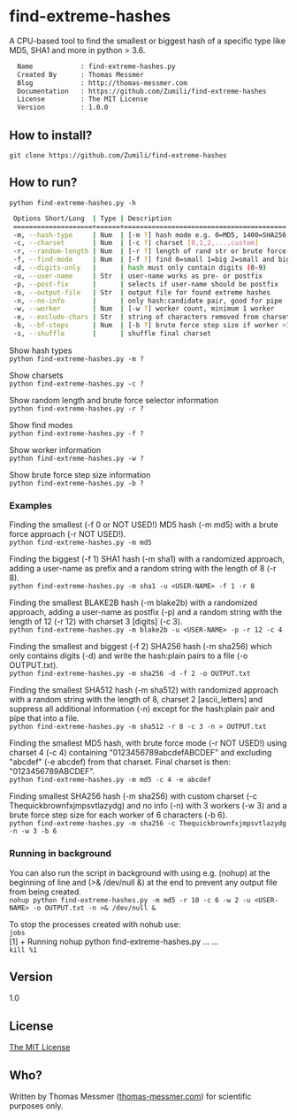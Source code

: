 # find-extreme-hashes
A CPU-based tool to find the smallest or biggest hash of a specific type like MD5, SHA1 and more in python > 3.6.
```bash
  Name            : find-extreme-hashes.py
  Created By      : Thomas Messmer
  Blog            : http://thomas-messmer.com
  Documentation   : https://github.com/Zumili/find-extreme-hashes
  License         : The MIT License
  Version         : 1.0.0
```

## How to install?

`git clone https://github.com/Zumili/find-extreme-hashes`

## How to run?

`python find-extreme-hashes.py -h`

```bash
 Options Short/Long  | Type | Description
 ====================+======+=========================================  
 -m, --hash-type     | Num  | [-m ?] hash mode e.g. 0=MD5, 1400=SHA256  
 -c, --charset       | Num  | [-c ?] charset [0,1,2,...,custom]  
 -r, --random-length | Num  | [-r ?] length of rand str or brute force  
 -f, --find-mode     | Num  | [-f ?] find 0=small 1=big 2=small and big  
 -d, --digits-only   |      | hash must only contain digits (0-9)  
 -u, --user-name     | Str  | user-name works as pre- or postfix  
 -p, --post-fix      |      | selects if user-name should be postfix  
 -o, --output-file   | Str  | output file for found extreme hashes  
 -n, --no-info       |      | only hash:candidate pair, good for pipe  
 -w, --worker        | Num  | [-w ?] worker count, minimum 1 worker  
 -e, --exclude-chars | Str  | string of characters removed from charset  
 -b, --bf-steps      | Num  | [-b ?] brute force step size if worker >1  
 -s, --shuffle       |      | shuffle final charset  
```


Show hash types  
`python find-extreme-hashes.py -m ?`

Show charsets  
`python find-extreme-hashes.py -c ?`

Show random length and brute force selector information  
`python find-extreme-hashes.py -r ?`

Show find modes  
`python find-extreme-hashes.py -f ?`

Show worker information  
`python find-extreme-hashes.py -w ?`

Show brute force step size information  
`python find-extreme-hashes.py -b ?`

### Examples

Finding the smallest (-f 0 or NOT USED!) MD5 hash (-m md5) with a brute force approach (-r NOT USED!).  
`python find-extreme-hashes.py -m md5`

Finding the biggest (-f 1) SHA1 hash (-m sha1) with a randomized approach, adding a user-name as prefix and a random string with the length of 8 (-r 8).  
`python find-extreme-hashes.py -m sha1 -u <USER-NAME> -f 1 -r 8`

Finding the smallest BLAKE2B hash (-m blake2b) with a randomized approach, adding a user-name as postfix (-p) and a random string with the length of 12 (-r 12) with charset 3 [digits] (-c 3).  
`python find-extreme-hashes.py -m blake2b -u <USER-NAME> -p -r 12 -c 4`

Finding the smallest and biggest (-f 2) SHA256 hash (-m sha256) which only contains digits (-d) and write the hash:plain pairs to a file (-o OUTPUT.txt).  
`python find-extreme-hashes.py -m sha256 -d -f 2 -o OUTPUT.txt`

Finding the smallest SHA512 hash (-m sha512) with randomized approach with a random string with the length of 8, charset 2 [ascii_letters] and suppress all additional information (-n) except for the hash:plain pair and pipe that into a file.  
`python find-extreme-hashes.py -m sha512 -r 8 -c 3 -n > OUTPUT.txt`

Finding the smallest MD5 hash, with brute force mode (-r NOT USED!) using charset 4 (-c 4) containing "0123456789abcdefABCDEF" and excluding "abcdef" (-e abcdef) from that charset. Final charset is then: "0123456789ABCDEF".  
`python find-extreme-hashes.py -m md5 -c 4 -e abcdef`

Finding smallest SHA256 hash (-m sha256) with custom charset (-c Thequickbrownfxjmpsvtlazydg) and no info (-n) with 3 workers (-w 3) and a brute force step size for each worker of 6 characters (-b 6).  
`python find-extreme-hashes.py -m sha256 -c Thequickbrownfxjmpsvtlazydg -n -w 3 -b 6`

### Running in background

You can also run the script in background with using e.g. (nohup) at the beginning of line and (>& /dev/null &) at the end to prevent any output file from being created.  
`nohup python find-extreme-hashes.py -m md5 -r 10 -c 6 -w 2 -u <USER-NAME> -o OUTPUT.txt -n >& /dev/null &`

To stop the processes created with nohub use:  
`jobs`  
[1] + Running nohup python find-extreme-hashes.py ... <options> ...  
`kill %1`  

## Version
1.0

## License
[The MIT License](https://opensource.org/licenses/MIT)

## Who?
Written by Thomas Messmer ([thomas-messmer.com](http://thomas-messmer.com)) for scientific purposes only.
